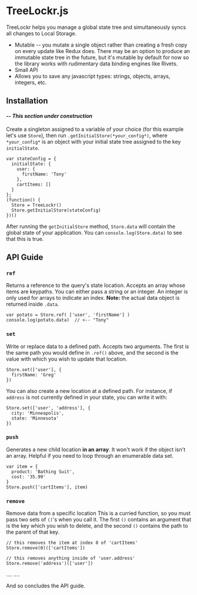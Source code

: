 # TreeLockr.js

TreeLockr helps you manage a global state tree and simultaneously syncs all changes to Local Storage.

  - Mutable -- you mutate a single object rather than creating a fresh copy on every update like Redux does. There may be an option to produce an immutable state tree in the future, but it's mutable by default for now so the library works with rudimentary data binding engines like Rivets.
  - Small API
  - Allows you to save any javascript types: strings, objects, arrays, integers, etc.

## Installation
#### -- *This section under construction*
Create a singleton assigned to a variable of your choice (for this example let's use `Store`), then run `.getInitialStore(*your_config*)`, where `*your_config*` is an object with your initial state tree assigned to the key `initialState`.
~~~~
var stateConfig = {
  initialState: {
    user: {
      firstName: 'Tony'
    },
    cartItems: []
  }
};
(function() {
  Store = TreeLockr()
  Store.getInitialStore(stateConfig)
})()
~~~~
After running the `getInitialStore` method, `Store.data` will contain the global state of your application. You can `console.log(Store.data)` to see that this is true.

## API Guide
### `ref`
Returns a reference to the query's state location.
Accepts an array whose items are keypaths. You can either pass a string or an integer. An integer is only used for arrays to indicate an index. **Note:** the actual data object is returned inside `.data`.
~~~~
var potato = Store.ref( ['user', 'firstName'] )
console.log(potato.data)  // <-- "Tony"
~~~~


### `set`
Write or replace data to a defined path.
Accepts two arguments. The first is the same path you would define in `.ref()` above, and the second is the value with which you wish to update that location.
~~~~
Store.set(['user'], {
  firstName: 'Greg'
})
~~~~
You can also create a new location at a defined path. For instance, if `address` is not currently defined in your state, you can write it with:
~~~~
Store.set(['user', 'address'], {
  city: 'Minneapolis',
  state: 'Minnesota'
})
~~~~

### `push`
Generates a new child location **in an array**. It won't work if the object isn't an array. Helpful if you need to loop through an enumerable data set.
~~~~
var item = {
  product: 'Bathing Suit',
  cost: '35.99'
}
Store.push(['cartItems'], item)
~~~~

### `remove`
Remove data from a specific location
This is a curried function, so you must pass two sets of `()`'s when you call it. The first `()` contains an argument that is the key which you wish to delete, and the second `()` contains the path to the parent of that key.
~~~~
// this removes the item at index 0 of 'cartItems'
Store.remove(0)(['cartItems'])

// this removes anything inside of 'user.address'
Store.remove('address')(['user'])
~~~~
....
....

And so concludes the API guide.
